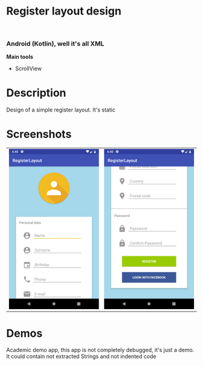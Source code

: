 <style>
.site-main table.no-border td {
    border: none;
}
</style>
<h1>Register layout design</h1><br>
<h3>Android (Kotlin), well it's all XML</h3>
<b>Main tools</b>
<ul>
<li>ScrollView</li>
</ul>

<h1>Description</h1>
<p>Design of a simple register layout. It's static</p>

<h1>Screenshots</h1>


<table class="no-border">
        <td><img src='device-2019-02-05-124030.png'/></td>
        <td><img src='device-2019-02-05-124056.png'/></td>

</table>


<h1>Demos</h1>
<p>Academic demo app, this app is not completely debugged, it's just a demo. It could contain not extracted Strings and not indented code</p>


